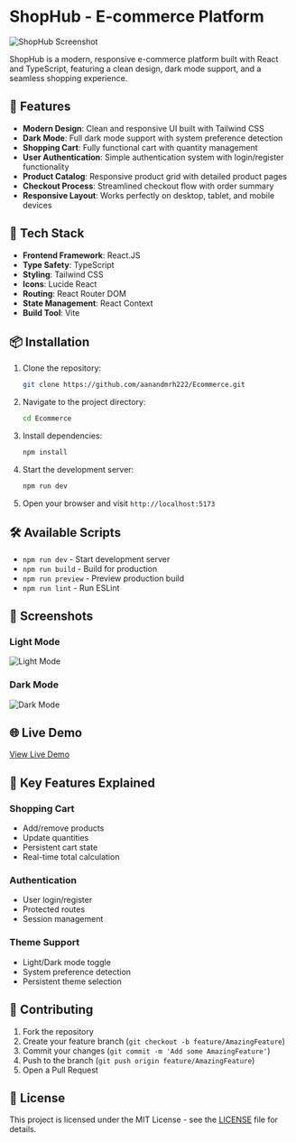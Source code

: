 # ShopHub - E-commerce Platform

![ShopHub Screenshot](https://github.com/user-attachments/assets/206e47e8-1213-4994-a68f-9b9267919b07)

ShopHub is a modern, responsive e-commerce platform built with React and TypeScript, featuring a clean design, dark mode support, and a seamless shopping experience.

## 🌟 Features

- **Modern Design**: Clean and responsive UI built with Tailwind CSS
- **Dark Mode**: Full dark mode support with system preference detection
- **Shopping Cart**: Fully functional cart with quantity management
- **User Authentication**: Simple authentication system with login/register functionality
- **Product Catalog**: Responsive product grid with detailed product pages
- **Checkout Process**: Streamlined checkout flow with order summary
- **Responsive Layout**: Works perfectly on desktop, tablet, and mobile devices

## 🚀 Tech Stack

- **Frontend Framework**: React.JS
- **Type Safety**: TypeScript
- **Styling**: Tailwind CSS
- **Icons**: Lucide React
- **Routing**: React Router DOM
- **State Management**: React Context
- **Build Tool**: Vite

## 📦 Installation

1. Clone the repository:
   ```bash
   git clone https://github.com/aanandmrh222/Ecommerce.git
   ```

2. Navigate to the project directory:
   ```bash
   cd Ecommerce
   ```

3. Install dependencies:
   ```bash
   npm install
   ```

4. Start the development server:
   ```bash
   npm run dev
   ```

5. Open your browser and visit `http://localhost:5173`

## 🛠️ Available Scripts

- `npm run dev` - Start development server
- `npm run build` - Build for production
- `npm run preview` - Preview production build
- `npm run lint` - Run ESLint

## 📱 Screenshots

### Light Mode
![Light Mode](https://github.com/user-attachments/assets/100ff4f9-c3d9-4c74-bf76-59cb8bf6ebe6)

### Dark Mode
![Dark Mode](https://github.com/user-attachments/assets/206e47e8-1213-4994-a68f-9b9267919b07)

## 🌐 Live Demo

[View Live Demo](https://allinoneshop.netlify.app/)


## 🔑 Key Features Explained

### Shopping Cart
- Add/remove products
- Update quantities
- Persistent cart state
- Real-time total calculation

### Authentication
- User login/register
- Protected routes
- Session management

### Theme Support
- Light/Dark mode toggle
- System preference detection
- Persistent theme selection

## 🤝 Contributing

1. Fork the repository
2. Create your feature branch (`git checkout -b feature/AmazingFeature`)
3. Commit your changes (`git commit -m 'Add some AmazingFeature'`)
4. Push to the branch (`git push origin feature/AmazingFeature`)
5. Open a Pull Request

## 📄 License

This project is licensed under the MIT License - see the [LICENSE](LICENSE) file for details.

